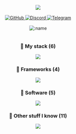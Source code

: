 <p align="center">
  <a href="https://discord.com/users/763141886834769980"> <img align="center" src="https://lanyard.kyrie25.dev/api/763141886834769980?waveColor=222&waveSpotifyColor=212121&gradient=fff&borderRadius=25px&bg=000&animatedDecoration=false&hideNameplate=false&hideTimestamp=true&hideBadges=false&hideActivity=false&hideProfile=false&showDisplayName=false"/></a>
  <br>
  <br>
  <a href="https://github.com/doxiado-dev">
    <img src="https://img.shields.io/badge/-GitHub-black?style=plastic&logo=github&logoColor=white" alt="GitHub" />
  </a>
  <a href="https://discord.com/users/763141886834769980">
    <img src="https://img.shields.io/badge/-Discord-black?style=plastic&logo=discord&logoColor=white" alt="Discord" />
  </a>
  <a href="https://t.me/doxiado">
    <img src="https://img.shields.io/badge/-Telegram-black?style=plastic&logo=telegram&logoColor=white" alt="Telegram" />
  </a>
  <br>
  <br>
  <img src="https://komarev.com/ghpvc/?username=doxiado-dev&color=gray&style=plastic" alt=":name" />
  <br>
  <br>
  <h3 align="center">💎 My stack (6)</h3>
<p align="center">
  <a href="https://skillicons.dev">
    <img src="https://skillicons.dev/icons?i=py,cs,html,css,js,git" />
  </a>
</p>
<h3 align="center">🍺 Frameworks (4)</h3>
<p align="center">
  <a href="https://skillicons.dev">
    <img src="https://skillicons.dev/icons?i=flask,fastapi,selenium,bots" />
  </a>
</p>
<h3 align="center">🎲 Software (5)</h3>
<p align="center">
  <a href="https://skillicons.dev">
    <img src="https://skillicons.dev/icons?i=vscode,rider,figma,obsidian,postman" />
  </a>
</p>
<h3 align="center">🏓 Other stuff I know (11)</h3>
<p align="center">
  <a href="https://skillicons.dev">
    <img src="https://skillicons.dev/icons?i=linux,github,gitlab,githubactions,docker,kubernetes,sqlite,postgres,md,nginx,qt" />
  </a>
</p>

</p>
